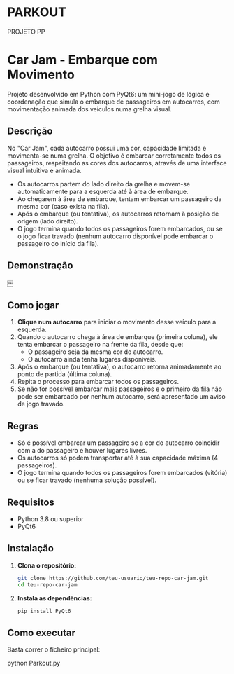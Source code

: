 # PARKOUT
PROJETO PP
# Car Jam - Embarque com Movimento

Projeto desenvolvido em Python com PyQt6: um mini-jogo de lógica e coordenação que simula o embarque de passageiros em autocarros, com movimentação animada dos veículos numa grelha visual.

## Descrição

No "Car Jam", cada autocarro possui uma cor, capacidade limitada e movimenta-se numa grelha. O objetivo é embarcar corretamente todos os passageiros, respeitando as cores dos autocarros, através de uma interface visual intuitiva e animada.

- Os autocarros partem do lado direito da grelha e movem-se automaticamente para a esquerda até à área de embarque.
- Ao chegarem à área de embarque, tentam embarcar um passageiro da mesma cor (caso exista na fila).
- Após o embarque (ou tentativa), os autocarros retornam à posição de origem (lado direito).
- O jogo termina quando todos os passageiros forem embarcados, ou se o jogo ficar travado (nenhum autocarro disponível pode embarcar o passageiro do início da fila).

## Demonstração

￼

## Como jogar

1. **Clique num autocarro** para iniciar o movimento desse veículo para a esquerda.
2. Quando o autocarro chega à área de embarque (primeira coluna), ele tenta embarcar o passageiro na frente da fila, desde que:
   - O passageiro seja da mesma cor do autocarro.
   - O autocarro ainda tenha lugares disponíveis.
3. Após o embarque (ou tentativa), o autocarro retorna animadamente ao ponto de partida (última coluna).
4. Repita o processo para embarcar todos os passageiros.
5. Se não for possível embarcar mais passageiros e o primeiro da fila não pode ser embarcado por nenhum autocarro, será apresentado um aviso de jogo travado.

## Regras

- Só é possível embarcar um passageiro se a cor do autocarro coincidir com a do passageiro e houver lugares livres.
- Os autocarros só podem transportar até à sua capacidade máxima (4 passageiros).
- O jogo termina quando todos os passageiros forem embarcados (vitória) ou se ficar travado (nenhuma solução possível).

## Requisitos

- Python 3.8 ou superior
- PyQt6

## Instalação

1. **Clona o repositório:**
    ```sh
    git clone https://github.com/teu-usuario/teu-repo-car-jam.git
    cd teu-repo-car-jam
    ```

2. **Instala as dependências:**
    ```sh
    pip install PyQt6
    ```

## Como executar

Basta correr o ficheiro principal:


python Parkout.py
